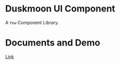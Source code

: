 # Duskmoon UI Component

A `Yew` Component Library.

# Documents and Demo

[Link](https://gsmlg-dev.github.io/yew-duskmoon-ui/)

